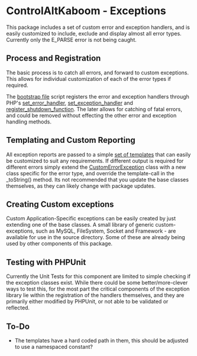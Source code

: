 # ControlAltKaboom - Exceptions

This package includes a set of custom error and exception handlers, and is easily customized to include, exclude and display almost all error types. Currently only the E_PARSE error is not being caught.


## Process and Registration 

The basic process is to catch all errors, and forward to custom exceptions. This allows for individual customization of each of the error types if required.

The [bootstrap file](../src/Exception/bootstrap.exception.php) script registers the error and exception handlers through PHP's [set_error_handler](http://www.php.ca/set_error_handler), [set_exception_handler](http://www.php.ca/set_exception_handler) and [register_shutdown_function](http://www.php.ca/register_shutdown_function). The later allows for catching of fatal errors, and could be removed without effecting the other error and exception handling methods.


## Templating and Custom Reporting

All exception reports are passed to a simple [set of templates](../src/Exception/tpl) that can easily be customized to suit any requirements. If different output is required for different errors simply extend the [CustomErrorException](../src/Exception/CustomErrorException.php) class with a new class specific for the error type, and override the template-call in the _toString() method. Its not recommended that you update the base classes themselves, as they can likely change with package updates.


## Creating Custom exceptions

Custom Application-Specific exceptions can be easily created by just extending one of the base classes. A small library of generic custom-exceptions, such as MySQL, FileSystem, Socket and Framework - are available for use in the source directory. Some of these are already being used by other components of this package.


## Testing with PHPUnit 

Currently the Unit Tests for this component are limited to simple checking if the exception classes exist. While there could be some better/more-clever ways to test this, for the most part the critical components of the exception library lie within the registration of the handlers themselves, and they are primarily either modified by PHPUnit, or not able to be validated or reflected.


## To-Do

* The templates have a hard coded path in them, this should be adjusted to use a namespaced constant?







